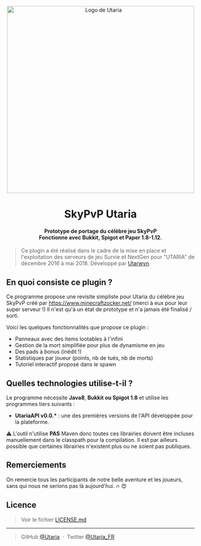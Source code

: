 <p align="center">
    <img src="https://i.imgur.com/rNl9EhX.png" alt="Logo de Utaria" width="500">
</p>

<h1 align="center">SkyPvP Utaria</h1>
<h4 align="center">
Prototype de portage du célèbre jeu SkyPvP
<br>
Fonctionne avec Bukkit, Spigot et Paper 1.8-1.12.
</h4>

> Ce plugin a été réalisé dans le cadre de la mise en place et l'exploitation des serveurs de jeu Survie et NextGen pour "UTARIA" de décembre 2016 à mai 2018.
> Développé par [Utarwyn](https://github.com/utarwyn).

## En quoi consiste ce plugin ?

Ce programme propose une revisite simpliste pour Utaria du célèbre jeu SkyPvP créé par https://www.minecraftzocker.net/ (merci à eux pour leur super serveur !) Il n'est qu'à un état de prototype et n'a jamais été finalisé / sorti.

Voici les quelques fonctionnalités que propose ce plugin :

- Panneaux avec des items lootables à l'infini
- Gestion de la mort simplifiée pour plus de dynamisme en jeu
- Des pads à bonus (inédit !)
- Statistiques par joueur (points, nb de tués, nb de morts)
- Tutoriel interactif proposé dans le spawn

## Quelles technologies utilise-t-il ?

Le programme nécessite **Java8**, **Bukkit ou Spigot 1.8** et utilise les programmes tiers suivants :

- **UtariaAPI v0.0.\*** : une des premières versions de l'API développée pour la plateforme.

:warning: L'outil n'utilise **PAS** Maven donc toutes ces librairies doivent être incluses manuellement dans le classpath pour la compilation. Il est par ailleurs possible que certaines librairies n'existent plus ou ne soient pas publiques.

## Remerciements

On remercie tous les participants de notre belle aventure et les joueurs, sans qui nous ne serions pas là aujourd'hui. :fire: :heart_eyes:

## Licence

> Voir le fichier [LICENSE.md](https://github.com/Utaria/SkyPvP/blob/master/LICENSE.md)

---

> GitHub [@Utaria](https://github.com/utaria) &nbsp;&middot;&nbsp;
> Twitter [@Utaria_FR](https://twitter.com/Utaria_FR)
